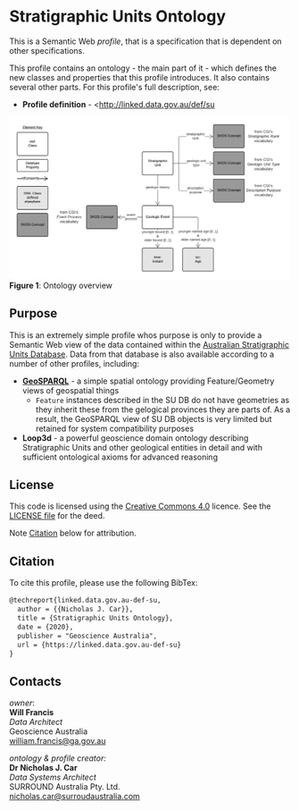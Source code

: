 # Stratigraphic Units Ontology
This is a Semantic Web _profile_, that is a specification that is dependent on other specifications.

This profile contains an ontology - the main part of it - which defines the new classes and properties that this profile introduces. It also contains several other parts. For this profile's full description, see:

* **Profile definition** - <http://linked.data.gov.au/def/su

![](su.png)  
**Figure 1**: Ontology overview  


## Purpose
This is an extremely simple profile whos purpose is only to provide a Semantic Web view of the data contained within the [Australian Stratigraphic Units Database](http://pid.geoscience.gov.au/dataset/ga/21884). Data from that database is also available according to a number of other profiles, including:

* **[GeoSPARQL](https://www.ogc.org/standards/geosparql)** - a simple spatial ontology providing Feature/Geometry views of geospatial things
  * `Feature` instances described in the SU DB do not have geometries as they inherit these from the gelogical provinces they are parts of. As a result, the GeoSPARQL view of SU DB objects is very limited but retained for system compatibility purposes
* **Loop3d** - a powerful geoscience domain ontology describing Stratigraphic Units and other geological entities in detail and with sufficient ontological axioms for advanced reasoning


## License  
This code is licensed using the [Creative Commons 4.0](https://creativecommons.org/licenses/by/4.0/) licence. See the [LICENSE file](LICENSE) for the deed. 

Note [Citation](#citation) below for attribution.


## Citation
To cite this profile, please use the following BibTex:

```
@techreport{linked.data.gov.au-def-su,
  author = {{Nicholas J. Car}},
  title = {Stratigraphic Units Ontology},
  date = {2020},
  publisher = "Geoscience Australia",
  url = {https://linked.data.gov.au-def-su}
}
```


## Contacts

*owner*:  
**Will Francis**  
*Data Architect*  
Geoscience Australia  
<william.francis@ga.gov.au>  
 
*ontology & profile creator:*  
**Dr Nicholas J. Car**  
*Data Systems Architect*  
SURROUND Australia Pty. Ltd.  
<nicholas.car@surroudaustralia.com>  
